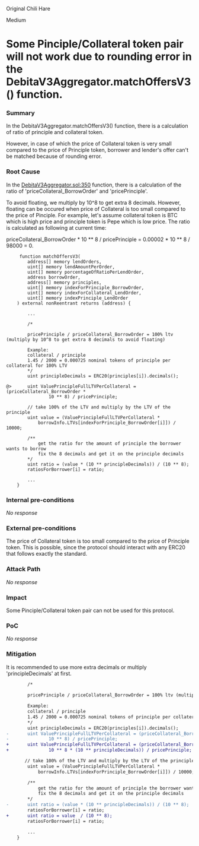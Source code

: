 Original Chili Hare

Medium

# Some Pinciple/Collateral token pair will not work due to rounding error in the DebitaV3Aggregator.matchOffersV3() function.

### Summary

In the DebitaV3Aggregator.matchOffersV3() function, there is a calculation of ratio of principle and collateral token.

However, in case of which the price of Collateral token is very small compared to the price of Principle token, borrower and lender's offer can't be matched because of rounding error.

### Root Cause

In the [DebitaV3Aggregator.sol:350](https://github.com/sherlock-audit/2024-11-debita-finance-v3/blob/main/Debita-V3-Contracts/contracts/DebitaV3Aggregator.sol#L350-L361) function, there is a calculation of the ratio of 'priceCollateral_BorrowOrder' and 'pricePrinciple'.

To avoid floating, we multiply by 10^8 to get extra 8 decimals. However, floating can be occured when price of Collateral is too small compared to the price of Pinciple. For example, let's assume collateral token is BTC which is high price and principle token is Pepe which is low price. The ratio is calculated as following at current time:

priceCollateral_BorrowOrder * 10 ** 8 / pricePrinciple = 0.00002 * 10 ** 8 / 98000 = 0.


```solidity
     function matchOffersV3(
        address[] memory lendOrders,
        uint[] memory lendAmountPerOrder,
        uint[] memory porcentageOfRatioPerLendOrder,
        address borrowOrder,
        address[] memory principles,
        uint[] memory indexForPrinciple_BorrowOrder,
        uint[] memory indexForCollateral_LendOrder,
        uint[] memory indexPrinciple_LendOrder
    ) external nonReentrant returns (address) {

        ...

        /* 
        
        pricePrinciple / priceCollateral_BorrowOrder = 100% ltv (multiply by 10^8 to get extra 8 decimals to avoid floating)

        Example:
        collateral / principle
        1.45 / 2000 = 0.000725 nominal tokens of principle per collateral for 100% LTV                                        
        */
        uint principleDecimals = ERC20(principles[i]).decimals();

@>      uint ValuePrincipleFullLTVPerCollateral = (priceCollateral_BorrowOrder *
                10 ** 8) / pricePrinciple;

        // take 100% of the LTV and multiply by the LTV of the principle
        uint value = (ValuePrincipleFullLTVPerCollateral *
            borrowInfo.LTVs[indexForPrinciple_BorrowOrder[i]]) / 10000;

        /**
            get the ratio for the amount of principle the borrower wants to borrow
            fix the 8 decimals and get it on the principle decimals
        */
        uint ratio = (value * (10 ** principleDecimals)) / (10 ** 8);
        ratiosForBorrower[i] = ratio;

        ...
    }
```

### Internal pre-conditions

_No response_

### External pre-conditions

The price of Collateral token is too small compared to the price of Principle token.  This is possible, since the protocol should interact with any ERC20 that follows exactly the standard.

### Attack Path

_No response_

### Impact

Some Pinciple/Collateral token pair can not be used for this protocol.

### PoC

_No response_

### Mitigation

It is recommended to use more extra decimals or multiply 'principleDecimals' at first.

```diff
        /* 
        
        pricePrinciple / priceCollateral_BorrowOrder = 100% ltv (multiply by 10^8 to get extra 8 decimals to avoid floating)

        Example:
        collateral / principle
        1.45 / 2000 = 0.000725 nominal tokens of principle per collateral for 100% LTV                                        
        */
        uint principleDecimals = ERC20(principles[i]).decimals();
-       uint ValuePrincipleFullLTVPerCollateral = (priceCollateral_BorrowOrder *
-               10 ** 8) / pricePrinciple;
+       uint ValuePrincipleFullLTVPerCollateral = (priceCollateral_BorrowOrder *
+               10 ** 8 * (10 ** principleDecimals)) / pricePrinciple;

       // take 100% of the LTV and multiply by the LTV of the principle
        uint value = (ValuePrincipleFullLTVPerCollateral *
            borrowInfo.LTVs[indexForPrinciple_BorrowOrder[i]]) / 10000;

        /**
            get the ratio for the amount of principle the borrower wants to borrow
            fix the 8 decimals and get it on the principle decimals
        */
-       uint ratio = (value * (10 ** principleDecimals)) / (10 ** 8);
        ratiosForBorrower[i] = ratio;
+       uint ratio = value  / (10 ** 8);
        ratiosForBorrower[i] = ratio;

        ...
    }
```